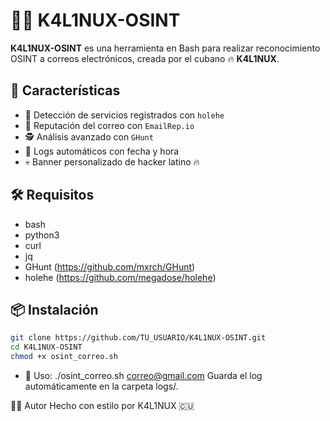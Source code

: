 # 🕵️‍♂️ K4L1NUX-OSINT

**K4L1NUX-OSINT** es una herramienta en Bash para realizar reconocimiento OSINT a correos electrónicos, creada por el cubano 🔥 **K4L1NUX**.

## 🚀 Características

- 🔎 Detección de servicios registrados con `holehe`
- 🧠 Reputación del correo con `EmailRep.io`
- 🕵️ Análisis avanzado con `GHunt`
- 📂 Logs automáticos con fecha y hora
- 💀 Banner personalizado de hacker latino 🔥

## 🛠 Requisitos

- bash
- python3
- curl
- jq
- GHunt (https://github.com/mxrch/GHunt)
- holehe (https://github.com/megadose/holehe)

## 📦 Instalación

```bash
git clone https://github.com/TU_USUARIO/K4L1NUX-OSINT.git
cd K4L1NUX-OSINT
chmod +x osint_correo.sh
```

- 🧪 Uso:
./osint_correo.sh correo@gmail.com
Guarda el log automáticamente en la carpeta logs/.

👨‍💻 Autor
Hecho con estilo por K4L1NUX 🇨🇺

